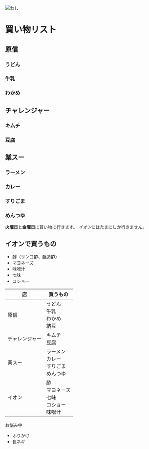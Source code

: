 ![わし](images/favicon.png)
# 買い物リスト
## 原信
### うどん
### 牛乳
### わかめ
## チャレンジャー
### キムチ
### 豆腐
## 業スー
### ラーメン
### カレー
### すりごま
### めんつゆ

**火曜日**と**金曜日**に買い物に行きます。
*イオン*にはたまにしか行きません。
## イオンで買うもの
- 酢（リンゴ酢、醸造酢）
- マヨネーズ
- 味噌汁
- 七味
- コショー

|店        |買うもの
|--|--
|原信      |うどん<br>牛乳<br>わかめ<br>納豆
|チャレンジャー|キムチ<br>豆腐
|業スー    |ラーメン<br>カレー<br>すりごま<br>めんつゆ
|イオン|酢<br>マヨネーズ<br>七味<br>コショー<br>味噌汁

お悩み中
- ふりかけ
- 長ネギ
